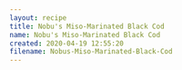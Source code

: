 ```yaml
---
layout: recipe
title: Nobu's Miso-Marinated Black Cod
name: Nobu's Miso-Marinated Black Cod
created: 2020-04-19 12:55:20
filename: Nobus-Miso-Marinated-Black-Cod
---
```

